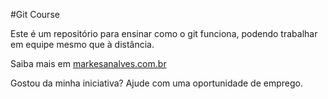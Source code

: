 #Git Course

Este é um repositório para ensinar como o git funciona, podendo trabalhar em equipe mesmo que à distância.

Saiba mais em [markesanalves.com.br](http://markesanalves.com.br)

Gostou da minha iniciativa? Ajude com uma oportunidade de emprego.